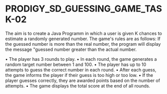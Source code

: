 <h1>PRODIGY_SD_GUESSING_GAME_TASK-02</h1>


The aim is to create a Java Programm in which a user is given K chances to estimate a randomly generated number. 
The game's rules are as follows: If the guessed number is more than the real number, 
the program will display the message "guessed number greater than the actual number.

•  The player has 3 rounds to play.
•  In each round, the game generates a random target number between 1 and 100.
•  The player has up to 10 attempts to guess the correct number in each round.
•  After each guess, the game informs the player if their guess is too high or too low.
•  If the player guesses correctly, they are awarded points based on the number of attempts.
•  The game displays the total score at the end of all rounds.

